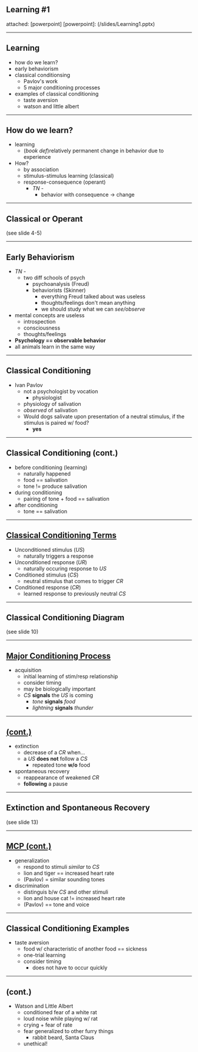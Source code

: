 ## Learning \#1
attached: [powerpoint]
[powerpoint]: (/slides/Learning1.pptx)

---
## Learning
* how do we learn?
* early behaviorism
* classical conditionsing
  * Pavlov's work
  * 5 major conditioning processes
* examples of classical conditioning
  * taste aversion
  * watson and little albert

---
## How do we learn?
* learning
  * (_book def_)relatively permanent change in behavior due to experience
* How?
  * by association
  * stimulus-stimulus learning (classical)
  * response-consequence (operant)
    * _TN_ -
      * behavior with consequence -> change

---
## Classical or Operant
(see slide 4-5)

---
## Early Behaviorism
* _TN_ -
  * two diff schools of psych
    * psychoanalysis (Freud)
    * behaviorists (Skinner)
      * everything Freud talked about was useless
      * thoughts/feelings don't mean anything
      * we should study what we can _see/observe_
* mental concepts are useless
  * introspection
  * consciousness
  * thoughts/feelings
* **Psychology == observable behavior**
* all animals learn in the same way

---
## Classical Conditioning
* Ivan Pavlov
  * not a psychologist by vocation
    * physiologist
  * physiology of salivation
  * _observed_ of salivation
  * Would dogs salivate upon presentation of a neutral stimulus, if the stimulus is paired w/ food?
    * **yes**

---
## Classical Conditioning (cont.)
* before conditioning (learning)
  * naturally happened
  * food == salivation
  * tone != produce salivation
* during conditioning
  * pairing of tone + food == salivation
* after conditioning
  * tone == salivation

---
## [Classical Conditioning Terms](#remember1)
* Unconditioned stimulus (_US_)
  * naturally triggers a response
* Unconditioned response (_UR_)
  * naturally occuring response to _US_
* Conditioned stimulus (_CS_)
  * neutral stimulus that comes to trigger _CR_
* Conditioned response (_CR_)
  * learned response to previously neutral _CS_

---
## Classical Conditioning Diagram
(see slide 10)

---
## [Major Conditioning Process](#remember2)
* acquisition
  * initial learning of stim/resp relationship
  * consider timing
  * may be biologically important
  * _CS_ **signals** the _US_ is coming
    * _tone_ **signals** _food_
    * _lightning_ **signals** _thunder_

---
## [(cont.)](#remember3)
* extinction
  * decrease of a _CR_ when...
  * a _US_ **does not** follow a _CS_
    * repeated tone **w/o** food
* spontaneous recovery
  * reappearance of weakened _CR_
  * **following** a pause

---
## Extinction and Spontaneous Recovery
(see slide 13)

---
## [MCP (cont.)](#remember4)
* generalization
  * respond to stimuli _similar_ to _CS_
  * lion and tiger == increased heart rate
  * (Pavlov) = similar sounding tones
* discrimination
  * distinguis b/w _CS_ and other stimuli
  * lion and house cat != increased heart rate
  * (Pavlov) == tone and voice

---
## Classical Conditioning Examples
* taste aversion
  * food w/ characteristic of another food == sickness
  * one-trial learning
  * consider timing
    * does not have to occur quickly

---
## (cont.)
* Watson and Little Albert
  * conditioned fear of a white rat
  * loud noise while playing w/ rat
  * crying + fear of rate
  * fear generalized to other furry things
    * rabbit beard, Santa Claus
  * unethical!
